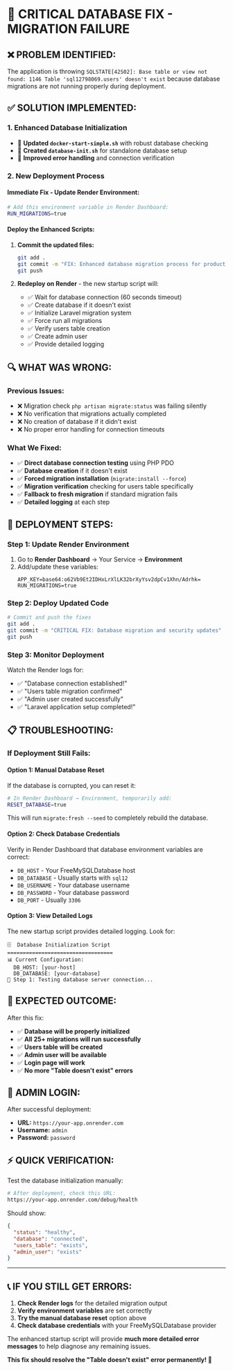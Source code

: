 # 🚨 CRITICAL DATABASE FIX - MIGRATION FAILURE

## ❌ **PROBLEM IDENTIFIED:**
The application is throwing `SQLSTATE[42S02]: Base table or view not found: 1146 Table 'sql12798069.users' doesn't exist` because database migrations are not running properly during deployment.

## ✅ **SOLUTION IMPLEMENTED:**

### 1. **Enhanced Database Initialization**
- 🔧 **Updated `docker-start-simple.sh`** with robust database checking
- 🔧 **Created `database-init.sh`** for standalone database setup  
- 🔧 **Improved error handling** and connection verification

### 2. **New Deployment Process**

#### **Immediate Fix - Update Render Environment:**
```bash
# Add this environment variable in Render Dashboard:
RUN_MIGRATIONS=true
```

#### **Deploy the Enhanced Scripts:**
1. **Commit the updated files:**
   ```bash
   git add .
   git commit -m "FIX: Enhanced database migration process for production"
   git push
   ```

2. **Redeploy on Render** - the new startup script will:
   - ✅ Wait for database connection (60 seconds timeout)
   - ✅ Create database if it doesn't exist
   - ✅ Initialize Laravel migration system  
   - ✅ Force run all migrations
   - ✅ Verify users table creation
   - ✅ Create admin user
   - ✅ Provide detailed logging

## 🔍 **WHAT WAS WRONG:**

### **Previous Issues:**
- ❌ Migration check `php artisan migrate:status` was failing silently
- ❌ No verification that migrations actually completed
- ❌ No creation of database if it didn't exist
- ❌ No proper error handling for connection timeouts

### **What We Fixed:**
- ✅ **Direct database connection testing** using PHP PDO
- ✅ **Database creation** if it doesn't exist  
- ✅ **Forced migration installation** (`migrate:install --force`)
- ✅ **Migration verification** checking for users table specifically
- ✅ **Fallback to fresh migration** if standard migration fails
- ✅ **Detailed logging** at each step

## 🚀 **DEPLOYMENT STEPS:**

### **Step 1: Update Render Environment**
1. Go to **Render Dashboard** → Your Service → **Environment**
2. Add/update these variables:
   ```
   APP_KEY=base64:o62Vb9Et2IDHxLrXlLK32brXyYsv2dpCv1Xhn/Adrhk=
   RUN_MIGRATIONS=true
   ```

### **Step 2: Deploy Updated Code**
```bash
# Commit and push the fixes
git add .
git commit -m "CRITICAL FIX: Database migration and security updates"
git push
```

### **Step 3: Monitor Deployment**
Watch the Render logs for:
- ✅ "Database connection established!"
- ✅ "Users table migration confirmed" 
- ✅ "Admin user created successfully"
- ✅ "Laravel application setup completed!"

## 📋 **TROUBLESHOOTING:**

### **If Deployment Still Fails:**

#### **Option 1: Manual Database Reset**
If the database is corrupted, you can reset it:
```bash
# In Render Dashboard → Environment, temporarily add:
RESET_DATABASE=true
```
This will run `migrate:fresh --seed` to completely rebuild the database.

#### **Option 2: Check Database Credentials**
Verify in Render Dashboard that database environment variables are correct:
- `DB_HOST` - Your FreeMySQLDatabase host
- `DB_DATABASE` - Usually starts with `sql12`
- `DB_USERNAME` - Your database username  
- `DB_PASSWORD` - Your database password
- `DB_PORT` - Usually `3306`

#### **Option 3: View Detailed Logs**
The new startup script provides detailed logging. Look for:
```
🗄️  Database Initialization Script
==================================
📊 Current Configuration:
  DB_HOST: [your-host]
  DB_DATABASE: [your-database]
🔗 Step 1: Testing database server connection...
```

## 🎯 **EXPECTED OUTCOME:**

After this fix:
- ✅ **Database will be properly initialized**
- ✅ **All 25+ migrations will run successfully**  
- ✅ **Users table will be created**
- ✅ **Admin user will be available**
- ✅ **Login page will work**
- ✅ **No more "Table doesn't exist" errors**

## 🔐 **ADMIN LOGIN:**
After successful deployment:
- **URL:** `https://your-app.onrender.com`
- **Username:** `admin`
- **Password:** `password`

## ⚡ **QUICK VERIFICATION:**

Test the database initialization manually:
```bash
# After deployment, check this URL:
https://your-app.onrender.com/debug/health
```

Should show:
```json
{
  "status": "healthy",
  "database": "connected",
  "users_table": "exists",
  "admin_user": "exists"
}
```

---

## 📞 **IF YOU STILL GET ERRORS:**

1. **Check Render logs** for the detailed migration output
2. **Verify environment variables** are set correctly  
3. **Try the manual database reset** option above
4. **Check database credentials** with your FreeMySQLDatabase provider

The enhanced startup script will provide **much more detailed error messages** to help diagnose any remaining issues.

**This fix should resolve the "Table doesn't exist" error permanently! 🚀**
